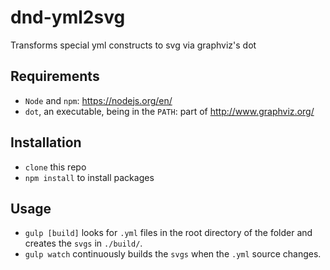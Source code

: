 # dnd-yml2svg
Transforms special yml constructs to svg via graphviz's dot


## Requirements
- `Node` and `npm`: https://nodejs.org/en/
- `dot`, an executable, being in the `PATH`: part of http://www.graphviz.org/

## Installation
- `clone` this repo
- `npm install` to install packages

## Usage


- `gulp [build]` looks for `.yml` files in the root directory of the folder and creates the `svgs` in `./build/`.
- `gulp watch` continuously builds the `svgs` when the `.yml` source changes.
